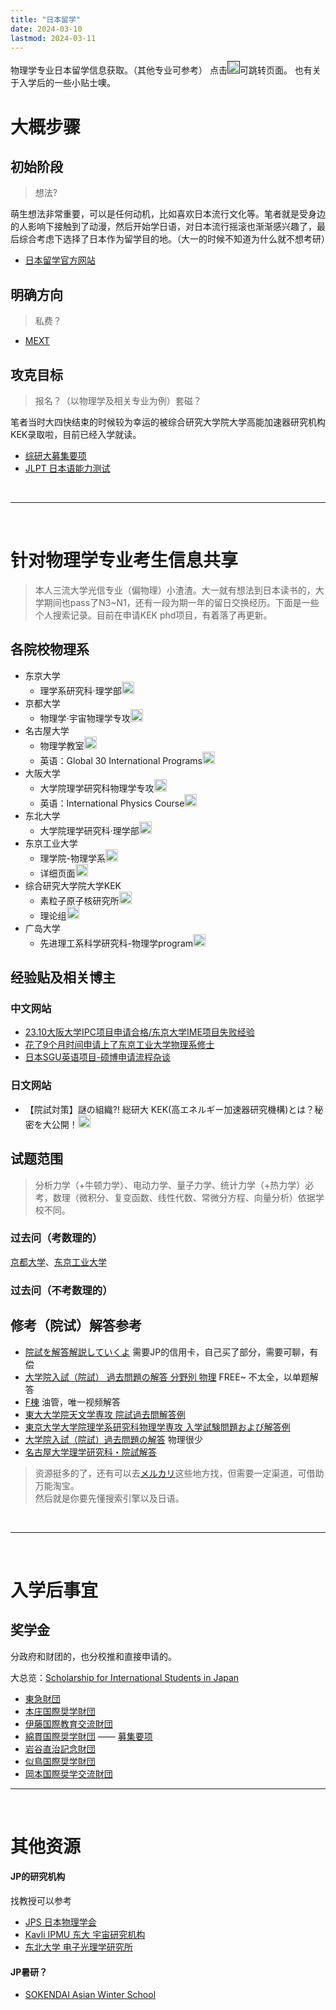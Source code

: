```yaml
---
title: "日本留学"
date: 2024-03-10
lastmod: 2024-03-11
---
```


物理学专业日本留学信息获取。（其他专业可参考）
点击[<img src="https://cdn.hugeicons.com/icons/mouse-left-click-02-stroke-rounded.svg" alt="mouse-left-click-02" width="20" height="20" />]()可跳转页面。
也有关于入学后的一些小贴士噢。

<!--more-->

# 大概步骤

## 初始阶段
> 想法?

萌生想法非常重要，可以是任何动机，比如喜欢日本流行文化等。笔者就是受身边的人影响下接触到了动漫，然后开始学日语，对日本流行摇滚也渐渐感兴趣了，最后综合考虑下选择了日本作为留学目的地。（大一的时候不知道为什么就不想考研）

- [日本留学官方网站](https://www.studyinjapan.go.jp/sc/)


## 明确方向
> 私费？

- [MEXT](https://www.mext.go.jp/en/policy/education/highered/title02/detail02/sdetail02/1373897.htm)

## 攻克目标
> 报名？（以物理学及相关专业为例）套磁？

笔者当时大四快结束的时候较为幸运的被综合研究大学院大学高能加速器研究机构KEK录取啦，目前已经入学就读。

- [综研大募集要项](https://www.soken.ac.jp/admission/application_info/)
- [JLPT 日本语能力测试](https://jlpt-main.neea.cn/)

<br>

---

<br>

# 针对物理学专业考生信息共享

> 本人三流大学光信专业（偏物理）小渣渣。大一就有想法到日本读书的，大学期间也pass了N3~N1，还有一段为期一年的留日交换经历。下面是一些个人搜索记录。目前在申请KEK phd项目，有着落了再更新。

## 各院校物理系

- 东京大学
  - 理学系研究科·理学部[<img src="https://cdn.hugeicons.com/icons/mouse-left-click-02-stroke-rounded.svg" alt="mouse-left-click-02" width="20" height="20" />](https://www.s.u-tokyo.ac.jp/ja/admission/master/index.html)
- 京都大学
  - 物理学·宇宙物理学专攻[<img src="https://cdn.hugeicons.com/icons/mouse-left-click-02-stroke-rounded.svg" alt="mouse-left-click-02" width="20" height="20" />](https://www.scphys.kyoto-u.ac.jp/index.html)
- 名古屋大学
  - 物理学教室[<img src="https://cdn.hugeicons.com/icons/mouse-left-click-02-stroke-rounded.svg" alt="mouse-left-click-02" width="20" height="20" />](https://www.phys.nagoya-u.ac.jp)
  - 英语：Global 30 International Programs[<img src="https://cdn.hugeicons.com/icons/mouse-left-click-02-stroke-rounded.svg" alt="mouse-left-click-02" width="20" height="20" />](https://admissions.g30.nagoya-u.ac.jp/admissions/graduateprograms/#gra_2)
- 大阪大学
  - 大学院理学研究科物理学专攻[<img src="https://cdn.hugeicons.com/icons/mouse-left-click-02-stroke-rounded.svg" alt="mouse-left-click-02" width="20" height="20" />](https://www.phys.sci.osaka-u.ac.jp/index-jp.html)
  - 英语：International Physics Course[<img src="https://cdn.hugeicons.com/icons/mouse-left-click-02-stroke-rounded.svg" alt="mouse-left-click-02" width="20" height="20" />](https://www.rcnp.osaka-u.ac.jp/~ipc/)
- 东北大学
  - 大学院理学研究科·理学部[<img src="https://cdn.hugeicons.com/icons/mouse-left-click-02-stroke-rounded.svg" alt="mouse-left-click-02" width="20" height="20" />](https://www.sci.tohoku.ac.jp/)
- 东京工业大学
  - 理学院-物理学系[<img src="https://cdn.hugeicons.com/icons/mouse-left-click-02-stroke-rounded.svg" alt="mouse-left-click-02" width="20" height="20" />](https://educ.titech.ac.jp/phys/)
  -  详细页面[<img src="https://cdn.hugeicons.com/icons/mouse-left-click-02-stroke-rounded.svg" alt="mouse-left-click-02" width="20" height="20" />](http://info.phys.sci.titech.ac.jp/index.html)
- 综合研究大学院大学KEK
  - 素粒子原子核研究所[<img src="https://cdn.hugeicons.com/icons/mouse-left-click-02-stroke-rounded.svg" alt="mouse-left-click-02" width="20" height="20" />](https://www2.kek.jp/ipns/ja/)
  - 理论组[<img src="https://cdn.hugeicons.com/icons/mouse-left-click-02-stroke-rounded.svg" alt="mouse-left-click-02" width="20" height="20" />](https://www2.kek.jp/theory-center/theory/)
- 广岛大学
  - 先进理工系科学研究科-物理学program[<img src="https://cdn.hugeicons.com/icons/mouse-left-click-02-stroke-rounded.svg" alt="mouse-left-click-02" width="20" height="20" />](http://phys.hiroshima-u.ac.jp/physprog/)


## 经验贴及相关博主

### 中文网站

- [23.10大阪大学IPC项目申请合格/东京大学IME项目失败经验](https://zhuanlan.zhihu.com/p/646116420)
- [花了9个月时间申请上了东京工业大学物理系修士](https://www.zhihu.com/question/360515552/answer/2844117707)
- [日本SGU英语项目-硕博申请流程杂谈](https://zhuanlan.zhihu.com/p/570145340)

### 日文网站

- 【院試対策】謎の組織?! 総研大 KEK(高エネルギー加速器研究機構)とは？秘密を大公開！[<img src="https://cdn.hugeicons.com/icons/mouse-left-click-02-stroke-rounded.svg" alt="mouse-left-click-02" width="20" height="20" />](https://insearch-genius.com/root_soukendai_kek/)

## 试题范围

> 分析力学（+牛顿力学）、电动力学、量子力学、统计力学（+热力学）必考，数理（微积分、复变函数、线性代数、常微分方程、向量分析）依据学校不同。

### 过去问（考数理的）
[京都大学](https://www.scphys.kyoto-u.ac.jp/education/inshi/index.html)、[东京工业大学](https://www.titech.ac.jp/admissions/prospective-students/admissions/past-exam-papers)

### 过去问（不考数理的）


## 修考（院试）解答参考

- [院試を解答解説していくよ](https://note.com/inshi_phys_/) 需要JP的信用卡，自己买了部分，需要可聊，有偿
- [大学院入試（院試） 過去問題の解答 分野別 物理](https://miyake.github.io/%E9%99%A2%E83%A9%A6_%E9%81%8E%E5%8E%BB%E5%95%8F_%E8%A7%A3%E7%AD%94/%E5%88%86%E9%87%8E%E5%88%A5_%E7%89%A9%E7%90%86.html) FREE~ 不太全，以单题解答
- [F棟](https://www.youtube.com/@user-nc9vc6sv2k) 油管，唯一视频解答
- [東大大学院天文学専攻 院試過去問解答例](https://ten-a.hatenadiary.com/entry/2020/09/06/214045)
- [東京大学大学院理学系研究科物理学専攻 入学試験問題および解答例](https://akinomyoga.github.io/ributsu-inshi-kakomon/)
- [大学院入試（院試）過去問題の解答](https://miyake.github.io/exams/index.html) 物理很少
- [名古屋大学理学研究科・院試解答](https://miyake.github.io/%E9%99%A2%E8%A9%A6_%E9%81%8E%E5%8E%BB%E5%95%8F_%E8%A7%A3%E7%AD%94/%E5%88%86%E9%87%8E%E5%88%A5_%E7%89%A9%E7%90%86.html)

> 资源挺多的了，还有可以去[メルカリ](https://jp.mercari.com/search?keyword=%E7%89%A9%E7%90%86%E9%99%A2%E8%A9%A6)这些地方找，但需要一定渠道，可借助万能淘宝。<br>
> 然后就是你要先懂搜索引擎以及日语。

<br>

---

<br>

# 入学后事宜

## 奖学金

分政府和财团的，也分校推和直接申请的。

大总览：[Scholarship for International Students in Japan](https://www.studyinjapan.go.jp/en/_mt/2024/04/EN_2024-2025Scholarship_Pamphlet.pdf)

- [東急財団](https://foundation.tokyu.co.jp/)
- [本庄国際奨学財団](https://www.hisf.or.jp/)
- [伊藤国際教育交流財団](https://www.itofound.or.jp/)
- [綿貫国際奨学財団](https://wisf.sakura.ne.jp/index.html) —— [募集要项](https://wisf.sakura.ne.jp/pdf/youkou.pdf)
- [岩谷直治記念財団](https://www.iwatani-foundation.or.jp/)　
- [似鳥国際奨学財団](https://www.nitori-shougakuzaidan.com/)
- [岡本国際奨学交流財団](https://www.osf-family.com/about.html)

---

<br>

# 其他资源
#### JP的研究机构
找教授可以参考

- [JPS 日本物理学会](https://www.jps.or.jp/)
- [Kavli IPMU 东大 宇宙研究机构](https://www.ipmu.jp/en)
- [东北大学 电子光理学研究所](https://www.lns.tohoku.ac.jp/)

#### JP暑研？

- [SOKENDAI Asian Winter School](https://guas-astronomy.jp/eng/Applicants/winter_school.html)